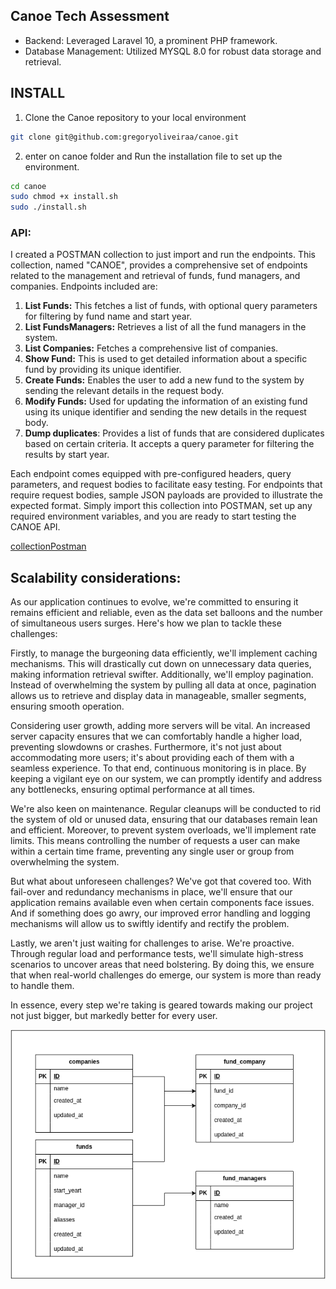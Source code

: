 ## Canoe Tech Assessment

- Backend: Leveraged Laravel 10, a prominent PHP framework.
- Database Management: Utilized MYSQL 8.0 for robust data storage and retrieval.

## INSTALL
1. Clone the Canoe repository to your local environment
```bash
git clone git@github.com:gregoryoliveiraa/canoe.git
```
2. enter on canoe folder and Run the installation file to set up the environment.
```bash
cd canoe
sudo chmod +x install.sh
sudo ./install.sh
```

### API:
I created a POSTMAN collection to just import and run the endpoints. This collection, named "CANOE", provides a comprehensive set of endpoints related to the management and retrieval of funds, fund managers, and companies. Endpoints included are:
1. **List Funds:** This fetches a list of funds, with optional query parameters for filtering by fund name and start year.
2. **List FundsManagers:** Retrieves a list of all the fund managers in the system.
3. **List Companies:** Fetches a comprehensive list of companies.
3. **Show Fund:** This is used to get detailed information about a specific fund by providing its unique identifier.
4. **Create Funds:** Enables the user to add a new fund to the system by sending the relevant details in the request body.
5. **Modify Funds:** Used for updating the information of an existing fund using its unique identifier and sending the new details in the request body.
6. **Dump duplicates**: Provides a list of funds that are considered duplicates based on certain criteria. It accepts a query parameter for filtering the results by start year.

Each endpoint comes equipped with pre-configured headers, query parameters, and request bodies to facilitate easy testing. For endpoints that require request bodies, sample JSON payloads are provided to illustrate the expected format. Simply import this collection into POSTMAN, set up any required environment variables, and you are ready to start testing the CANOE API.

[collectionPostman](https://github.com/gregoryoliveiraa/canoe/blob/main/collectionPostman.json)

## Scalability considerations:
As our application continues to evolve, we're committed to ensuring it remains efficient and reliable, even as the data set balloons and the number of simultaneous users surges. Here's how we plan to tackle these challenges:

Firstly, to manage the burgeoning data efficiently, we'll implement caching mechanisms. This will drastically cut down on unnecessary data queries, making information retrieval swifter. Additionally, we'll employ pagination. Instead of overwhelming the system by pulling all data at once, pagination allows us to retrieve and display data in manageable, smaller segments, ensuring smooth operation.

Considering user growth, adding more servers will be vital. An increased server capacity ensures that we can comfortably handle a higher load, preventing slowdowns or crashes. Furthermore, it's not just about accommodating more users; it's about providing each of them with a seamless experience. To that end, continuous monitoring is in place. By keeping a vigilant eye on our system, we can promptly identify and address any bottlenecks, ensuring optimal performance at all times.

We're also keen on maintenance. Regular cleanups will be conducted to rid the system of old or unused data, ensuring that our databases remain lean and efficient. Moreover, to prevent system overloads, we'll implement rate limits. This means controlling the number of requests a user can make within a certain time frame, preventing any single user or group from overwhelming the system.

But what about unforeseen challenges? We've got that covered too. With fail-over and redundancy mechanisms in place, we'll ensure that our application remains available even when certain components face issues. And if something does go awry, our improved error handling and logging mechanisms will allow us to swiftly identify and rectify the problem.

Lastly, we aren't just waiting for challenges to arise. We're proactive. Through regular load and performance tests, we'll simulate high-stress scenarios to uncover areas that need bolstering. By doing this, we ensure that when real-world challenges do emerge, our system is more than ready to handle them.

In essence, every step we're taking is geared towards making our project not just bigger, but markedly better for every user.

![ERD](ERD.png)
